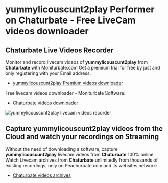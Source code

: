 # yummylicouscunt2play Performer on Chaturbate - Free LiveCam videos downloader

## Chaturbate Live Videos Recorder

Monitor and record livecam videos of **yummylicouscunt2play** from **Chaturbate** with Moniturbate.com
Get a premium trial for free by just and only registering with your Email address:
* [yummylicouscunt2play Premium videos downloader](https://moniturbate.com/request-demo-licence-key.html)

Free livecam videos downloader - Moniturbate Software:
* [Chaturbate videos downloader](https://moniturbate.com/moniturbate-download-software.html)

![yummylicouscunt2play livecam videos recorder](https://peachurnet.com/templates/moniturbate-software.png)


## Capture yummylicouscunt2play videos from the Cloud and watch your recordings on Streaming

Without the need of downloading a software, capture **yummylicouscunt2play** livecam videos from **Chaturbate** 100% online.
Watch Livecam archives from **Chaturbate** unlimitedly from thousands of existing recordings, only on Peachurbate.com and its websites network:
* [Chaturbate videos archives](https://peachurnet.com/)